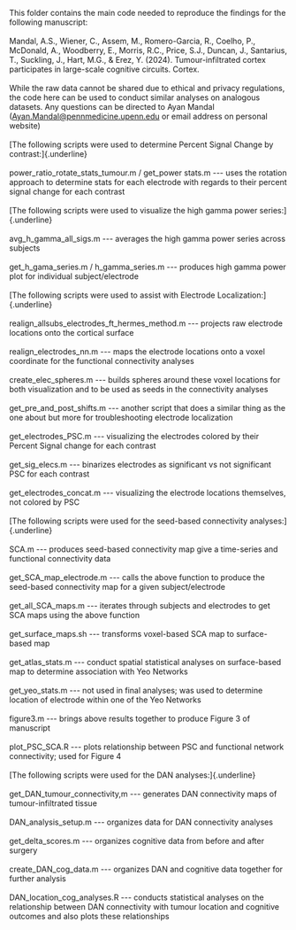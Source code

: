 This folder contains the main code needed to reproduce the findings for
the following manuscript:\
\
Mandal, A.S., Wiener, C., Assem, M., Romero-Garcia, R., Coelho, P.,
McDonald, A., Woodberry, E., Morris, R.C., Price, S.J., Duncan, J.,
Santarius, T., Suckling, J., Hart, M.G., & Erez, Y. (2024).
Tumour-infiltrated cortex participates in large-scale cognitive
circuits. Cortex.\
\
While the raw data cannot be shared due to ethical and privacy
regulations, the code here can be used to conduct similar analyses on
analogous datasets. Any questions can be directed to Ayan Mandal
(Ayan.Mandal@pennmedicine.upenn.edu or email address on personal
website)\
\
[The following scripts were used to determine Percent Signal Change by
contrast:]{.underline}\
\
power_ratio_rotate_stats_tumour.m / get_power stats.m --- uses the
rotation approach to determine stats for each electrode with regards to
their percent signal change for each contrast\
\
[The following scripts were used to visualize the high gamma power
series:]{.underline}\
\
avg_h_gamma_all_sigs.m --- averages the high gamma power series across
subjects\
\
get_h_gama_series.m / h_gamma_series.m --- produces high gamma power
plot for individual subject/electrode\
\
[The following scripts were used to assist with Electrode
Localization:]{.underline}\
\
realign_allsubs_electrodes_ft_hermes_method.m --- projects raw electrode
locations onto the cortical surface\
\
realign_electrodes_nn.m --- maps the electrode locations onto a voxel
coordinate for the functional connectivity analyses\
\
create_elec_spheres.m --- builds spheres around these voxel locations
for both visualization and to be used as seeds in the connectivity
analyses\
\
get_pre_and_post_shifts.m --- another script that does a similar thing
as the one about but more for troubleshooting electrode localization\
\
get_electrodes_PSC.m --- visualizing the electrodes colored by their
Percent Signal change for each contrast\
\
get_sig_elecs.m --- binarizes electrodes as significant vs not
significant PSC for each contrast\
\
get_electrodes_concat.m --- visualizing the electrode locations
themselves, not colored by PSC\
\
[The following scripts were used for the seed-based connectivity
analyses:]{.underline}\
\
SCA.m --- produces seed-based connectivity map give a time-series and
functional connectivity data\
\
get_SCA_map_electrode.m --- calls the above function to produce the
seed-based connectivity map for a given subject/electrode\
\
get_all_SCA_maps.m --- iterates through subjects and electrodes to get
SCA maps using the above function\
\
get_surface_maps.sh --- transforms voxel-based SCA map to surface-based
map\
\
get_atlas_stats.m --- conduct spatial statistical analyses on
surface-based map to determine association with Yeo Networks\
\
get_yeo_stats.m --- not used in final analyses; was used to determine
location of electrode within one of the Yeo Networks\
\
figure3.m --- brings above results together to produce Figure 3 of
manuscript\
\
plot_PSC_SCA.R --- plots relationship between PSC and functional network
connectivity; used for Figure 4\
\
[The following scripts were used for the DAN analyses:]{.underline}\
\
get_DAN_tumour_connectivity,m --- generates DAN connectivity maps of
tumour-infiltrated tissue\
\
DAN_analysis_setup.m --- organizes data for DAN connectivity analyses\
\
get_delta_scores.m --- organizes cognitive data from before and after
surgery\
\
create_DAN_cog_data.m --- organizes DAN and cognitive data together for
further analysis\
\
DAN_location_cog_analyses.R --- conducts statistical analyses on the
relationship between DAN connectivity with tumour location and cognitive
outcomes and also plots these relationships
